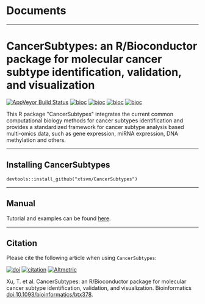# Documents


------------------------------------------------------------------------

# CancerSubtypes: an R/Bioconductor package for molecular cancer subtype identification, validation, and visualization

[![AppVeyor Build Status](https://ci.appveyor.com/api/projects/status/github/xtsvm/CancerSubtypes?branch=master&svg=true)](https://ci.appveyor.com/project/xtsvm/CancerSubtypes)
[![bioc](http://www.bioconductor.org/shields/downloads/CancerSubtypes.svg)](http://bioconductor.org/packages/stats/bioc/CancerSubtypes.html)
[![bioc](http://www.bioconductor.org/shields/years-in-bioc/CancerSubtypes.svg)](http://bioconductor.org/packages/CancerSubtypes/)
[![bioc](http://bioconductor.org/shields/availability/devel/CancerSubtypes.svg)](http://bioconductor.org/packages/CancerSubtypes/)
[![bioc](http://www.bioconductor.org/shields/build/release/bioc/CancerSubtypes.svg)](http://bioconductor.org/checkResults/release/bioc-LATEST/CancerSubtypes.html)

This R package "CancerSubtypes" integrates the current common computational biology methods for cancer subtypes identification and provides a standardized framework for cancer subtype analysis based multi-omics data, such as gene expression, miRNA expression, DNA methylation and others.

------------------------------------------------------------------------

## Installing CancerSubtypes

```{r,eval=FALSE,warning=FALSE,message=FALSE}
devtools::install_github("xtsvm/CancerSubtypes")
```
------------------------------------------------------------------------

## Manual
Tutorial and examples can be found  [here](https://bioconductor.org/packages/devel/bioc/vignettes/CancerSubtypes/inst/doc/CancerSubtypes-vignette.html).

<!--(http://htmlpreview.github.io/?https://github.com/xtsvm/Documents/blob/master/CancerSubtypes-vignette.html)-->
<!--(https://github.com/xtsvm/CancerSubtypes/blob/master/vignettes/CancerSubtypes-vignette.Rmd)-->


------------------------------------------------------------------------

## Citation
Please cite the following article when using `CancerSubtypes`:

[![doi](https://img.shields.io/badge/doi-10.1093/bioinformatics/btx378-green.svg?style=flat)](https://doi.org/10.1093/bioinformatics/btx378) [![citation](https://img.shields.io/badge/cited%20by-0-green.svg?style=flat)](https://doi.org/10.1093/bioinformatics/btx378) [![Altmetric](https://img.shields.io/badge/Altmetric-2-green.svg?style=flat)](https://www.altmetric.com/details/21038105)

Xu, T. et al. CancerSubtypes: an R/Bioconductor package for molecular cancer subtype identification, validation, and visualization. Bioinformatics [doi:10.1093/bioinformatics/btx378](https://doi.org/10.1093/bioinformatics/btx378).
